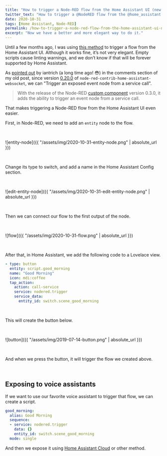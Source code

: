 ```yaml
---
title: "How to trigger a Node-RED flow from the Home Assistant UI (new version)"
twitter_text: "How to trigger a @NodeRED flow from the @home_assistant UI (new version)"
date: 2020-10-31
tags: [Home Assistant, Node-RED]
permalink: /how-to-trigger-a-node-red-flow-from-the-home-assistant-ui-new-version/
excerpt: "Now we have a better and more elegant way to do it."
---
```

<!-- markdownlint-disable html -->
Until a few months ago, I was using [this method](https://bonani.tech/how-to-trigger-a-node-red-flow-from-the-home-assistant-ui/) to trigger a flow from the Home Assistant UI. Although it works fine, it’s not very elegant. Empty scripts cause linting warnings, and we don’t know if that will be forever supported by Home Assistant.

As [pointed out](https://bonani.tech/how-to-trigger-a-node-red-flow-from-the-home-assistant-ui/#comment-4794636679) by iantrich (a long time ago! 😳) in the comments section of my old post, since version [0.20.0](https://github.com/zachowj/node-red-contrib-home-assistant-websocket/releases/tag/v0.20.0) of `node-red-contrib-home-assistant-websocket`, we can "Trigger an exposed event node from a service call".

> With the release of the Node-RED [custom component](https://github.com/zachowj/hass-node-red) version 0.3.0, it adds the ability to trigger an event node from a service call.

That makes triggering a Node-RED flow from the Home Assistant UI even easier.

First, in Node-RED, we need to add an `entity` node to the flow.

<br />

![entity-node]({{ "/assets/img/2020-10-31-entity-node.png" | absolute_url }})

<br />

Change its type to switch, and add a name in the Home Assistant Config section.

<br />

![edit-entity-node]({{ "/assets/img/2020-10-31-edit-entity-node.png" | absolute_url }})

<br />

Then we can connect our flow to the first output of the node.

<br />

![flow]({{ "/assets/img/2020-10-31-flow.png" | absolute_url }})

<br />

After that, in Home Assistant, we add the following code to a Lovelace view.

```yaml
- type: button
  entity: script.good_morning
  name: "Good Morning"
  icon: mdi:coffee
  tap_action:
    action: call-service
    service: nodered.trigger
    service_data:
      entity_id: switch.scene_good_morning
```

<br />

This will create the button below.

<br />

![button]({{ "/assets/img/2019-07-14-button.png" | absolute_url }})

<br />

And when we press the button, it will trigger the flow we created above.

<br />

## Exposing to voice assistants

If we want to use our favorite voice assistant to trigger that flow, we can create a script.

```yaml
good_morning:
  alias: Good Morning
  sequence:
  - service: nodered.trigger
    data: {}
    entity_id: switch.scene_good_morning
  mode: single
```

And then we expose it using [Home Assistant Cloud](https://www.home-assistant.io/cloud/) or other method.
